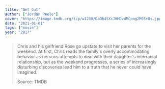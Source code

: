 ```yaml
---
title: "Get Out"
author: ["Jordan Peele"]
cover: "https://image.tmdb.org/t/p/w1280/DaDh4SXcJHHDvdMCpng2M95r8s.jpg"
date: "2021-01-01"
tags: ["movie"]
year: "2017"
---
```


> Chris and his girlfriend Rose go upstate to visit her parents for the weekend. At first, Chris reads the family's overly accommodating behavior as nervous attempts to deal with their daughter's interracial relationship, but as the weekend progresses, a series of increasingly disturbing discoveries lead him to a truth that he never could have imagined.
>
> Source: TMDB
